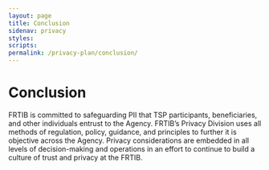 ```yaml
---
layout: page
title: Conclusion
sidenav: privacy
styles:
scripts:
permalink: /privacy-plan/conclusion/
---
```

# Conclusion

FRTIB is committed to safeguarding PII that TSP participants, beneficiaries, and other individuals entrust to the Agency. FRTIB’s Privacy Division uses all methods of regulation, policy, guidance, and principles to further it is objective across the Agency.  Privacy considerations are embedded in all levels of decision-making and operations in an effort to continue to build a culture of trust and privacy at the FRTIB.

<!-- CONTENT END -->
